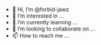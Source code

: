 - 👋 Hi, I’m @forbid-jawz
- 👀 I’m interested in ...
- 🌱 I’m currently learning ...
- 💞️ I’m looking to collaborate on ...
- 📫 How to reach me ...

<!---
forbid-jawz/forbid-jawz is a ✨ special ✨ repository because its `README.md` (this file) appears on your GitHub profile.
You can click the Preview link to take a look at your changes.
--->
